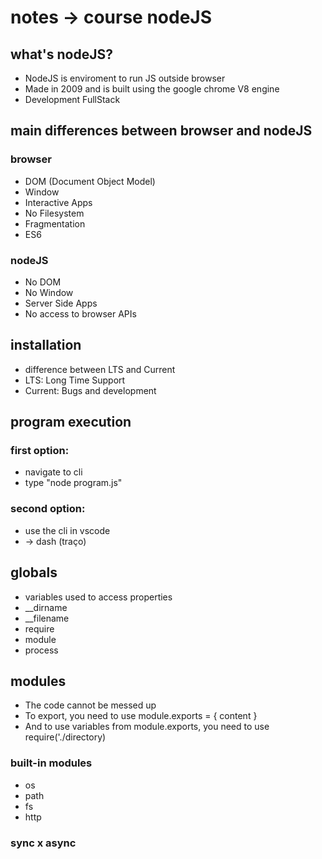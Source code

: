 # notes -> course nodeJS

## what's nodeJS?
- NodeJS is enviroment to run JS outside browser
- Made in 2009 and is built using the google chrome V8 engine
- Development FullStack

## main differences between browser and nodeJS

### browser
- DOM (Document Object Model)
- Window
- Interactive Apps
- No Filesystem
- Fragmentation
- ES6

### nodeJS
- No DOM
- No Window
- Server Side Apps
- No access to browser APIs

## installation

- difference between LTS and Current
- LTS: Long Time Support
- Current: Bugs and development

## program execution

### first option:
- navigate to cli
- type "node program.js"

### second option:
- use the cli in vscode
- -> dash (traço)

## globals
- variables used to access properties
- __dirname
- __filename
- require
- module
- process

## modules
- The code cannot be messed up
- To export, you need to use module.exports = { content }
- And to use variables from module.exports, you need to use require('./directory)

### built-in modules
- os
- path
- fs
- http

### sync x async
